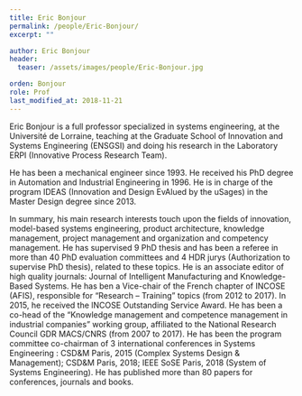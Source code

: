 ```yaml
---
title: Eric Bonjour
permalink: /people/Eric-Bonjour/
excerpt: ""

author: Eric Bonjour
header:
  teaser: /assets/images/people/Eric-Bonjour.jpg

orden: Bonjour
role: Prof
last_modified_at: 2018-11-21
---
```


Eric Bonjour is a full professor specialized in systems engineering, at the Université de Lorraine, teaching at the Graduate School of Innovation and Systems Engineering (ENSGSI) and doing his research in the Laboratory ERPI (Innovative Process Research Team). 

He has been a mechanical engineer since 1993. He received his PhD degree in Automation and Industrial Engineering in 1996. He is in charge of the program IDEAS (Innovation and Design EvAlued by the uSages) in the Master Design degree since 2013.

In summary, his main research interests touch upon the fields of innovation, model-based systems engineering, product architecture, knowledge management, project management and organization and competency management. He has supervised 9 PhD thesis and has been a referee in more than 40 PhD evaluation committees and 4 HDR jurys (Authorization to supervise PhD thesis), related to these topics. He is an associate editor of high quality journals: Journal of Intelligent Manufacturing and Knowledge-Based Systems. He has ben a Vice-chair of the French chapter of INCOSE (AFIS), responsible for “Research – Training” topics (from 2012 to 2017).  In 2015, he received the lNCOSE Outstanding Service Award. He has been  a co-head of the “Knowledge management and competence management in industrial companies” working group, affiliated to the National Research Council GDR MACS/CNRS (from 2007 to 2017). He has been the program committee co-chairman of 3 international conferences in Systems Engineering : CSD&M Paris, 2015 (Complex Systems Design & Management); CSD&M Paris, 2018; IEEE SoSE Paris, 2018 (System of Systems Engineering). He has published more than 80 papers for conferences, journals and books.


